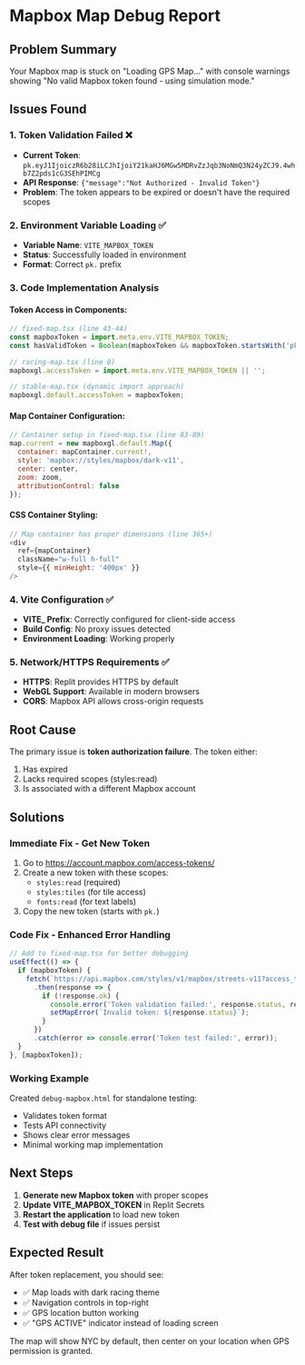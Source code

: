 # Mapbox Map Debug Report

## Problem Summary
Your Mapbox map is stuck on "Loading GPS Map..." with console warnings showing "No valid Mapbox token found - using simulation mode."

## Issues Found

### 1. **Token Validation Failed** ❌
- **Current Token**: `pk.eyJ1IjoiczR6b28iLCJhIjoiY21kaHJ6MGw5MDRvZzJqb3NoNmQ3N24yZCJ9.4whb7Z2pds1cG3SEhPIMCg`
- **API Response**: `{"message":"Not Authorized - Invalid Token"}`
- **Problem**: The token appears to be expired or doesn't have the required scopes

### 2. **Environment Variable Loading** ✅
- **Variable Name**: `VITE_MAPBOX_TOKEN`
- **Status**: Successfully loaded in environment
- **Format**: Correct `pk.` prefix

### 3. **Code Implementation Analysis**

#### Token Access in Components:
```javascript
// fixed-map.tsx (line 43-44)
const mapboxToken = import.meta.env.VITE_MAPBOX_TOKEN;
const hasValidToken = Boolean(mapboxToken && mapboxToken.startsWith('pk.') && mapboxToken.length > 50);

// racing-map.tsx (line 8)
mapboxgl.accessToken = import.meta.env.VITE_MAPBOX_TOKEN || '';

// stable-map.tsx (dynamic import approach)
mapboxgl.default.accessToken = mapboxToken;
```

#### Map Container Configuration:
```javascript
// Container setup in fixed-map.tsx (line 83-89)
map.current = new mapboxgl.default.Map({
  container: mapContainer.current!,
  style: 'mapbox://styles/mapbox/dark-v11',
  center: center,
  zoom: zoom,
  attributionControl: false
});
```

#### CSS Container Styling:
```javascript
// Map container has proper dimensions (line 365+)
<div
  ref={mapContainer}
  className="w-full h-full"
  style={{ minHeight: '400px' }}
/>
```

### 4. **Vite Configuration** ✅
- **VITE_ Prefix**: Correctly configured for client-side access
- **Build Config**: No proxy issues detected
- **Environment Loading**: Working properly

### 5. **Network/HTTPS Requirements** ✅
- **HTTPS**: Replit provides HTTPS by default
- **WebGL Support**: Available in modern browsers
- **CORS**: Mapbox API allows cross-origin requests

## Root Cause
The primary issue is **token authorization failure**. The token either:
1. Has expired
2. Lacks required scopes (styles:read)
3. Is associated with a different Mapbox account

## Solutions

### Immediate Fix - Get New Token
1. Go to https://account.mapbox.com/access-tokens/
2. Create a new token with these scopes:
   - `styles:read` (required)
   - `styles:tiles` (for tile access)
   - `fonts:read` (for text labels)
3. Copy the new token (starts with `pk.`)

### Code Fix - Enhanced Error Handling
```javascript
// Add to fixed-map.tsx for better debugging
useEffect(() => {
  if (mapboxToken) {
    fetch(`https://api.mapbox.com/styles/v1/mapbox/streets-v11?access_token=${mapboxToken}`)
      .then(response => {
        if (!response.ok) {
          console.error('Token validation failed:', response.status, response.statusText);
          setMapError(`Invalid token: ${response.status}`);
        }
      })
      .catch(error => console.error('Token test failed:', error));
  }
}, [mapboxToken]);
```

### Working Example
Created `debug-mapbox.html` for standalone testing:
- Validates token format
- Tests API connectivity
- Shows clear error messages
- Minimal working map implementation

## Next Steps
1. **Generate new Mapbox token** with proper scopes
2. **Update VITE_MAPBOX_TOKEN** in Replit Secrets
3. **Restart the application** to load new token
4. **Test with debug file** if issues persist

## Expected Result
After token replacement, you should see:
- ✅ Map loads with dark racing theme
- ✅ Navigation controls in top-right
- ✅ GPS location button working
- ✅ "GPS ACTIVE" indicator instead of loading screen

The map will show NYC by default, then center on your location when GPS permission is granted.